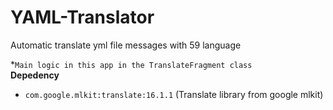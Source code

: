 # YAML-Translator
Automatic translate yml file messages with 59 language

*``Main logic in this app in the TranslateFragment class``
<br>
**Depedency**
- ```com.google.mlkit:translate:16.1.1``` (Translate library from google mlkit)
